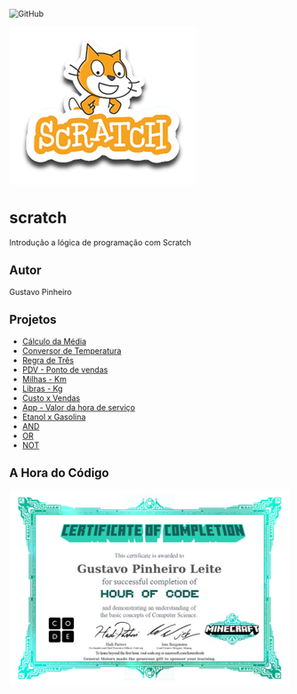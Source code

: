 ![GitHub](https://img.shields.io/github/license/pinheiro22/scratch?style=flat-query)

![Scratch](https://github.com/pinheiro22/scratch/blob/main/assets/icons/scratch.png)

# scratch
Introdução a lógica de programação com Scratch
## Autor
Gustavo Pinheiro 
## Projetos
- [Cálculo da Média](https://scratch.mit.edu/projects/881964109/)
- [Conversor de Temperatura](https://scratch.mit.edu/projects/882607784/)
- [Regra de Três](https://scratch.mit.edu/projects/882635435/)
- [PDV - Ponto de vendas](https://scratch.mit.edu/projects/883235971/)
- [Milhas - Km](https://scratch.mit.edu/projects/884616869/)
- [Libras - Kg](https://scratch.mit.edu/projects/884624642/)
- [Custo x Vendas](https://scratch.mit.edu/projects/884628433/)
- [App - Valor da hora de serviço](https://scratch.mit.edu/projects/884979245/)
- [Etanol x Gasolina](https://scratch.mit.edu/projects/887260322/)
- [AND](https://scratch.mit.edu/projects/888053438/)
- [OR](https://scratch.mit.edu/projects/888070425/editor/)
- [NOT](https://scratch.mit.edu/projects/888079881/)

## A Hora do Código
![Certificado](https://github.com/pinheiro22/scratch/blob/main/assets/icons/certificado.jpg)
